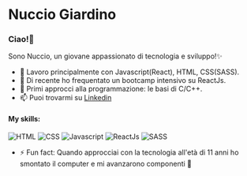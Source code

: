 # Nuccio Giardino

### Ciao!👋

Sono Nuccio, un giovane appassionato di tecnologia e sviluppo!✨

- 🔭 Lavoro principalmente con Javascript(React), HTML, CSS(SASS).
- 🌱 Di recente ho frequentato un bootcamp intensivo su ReactJs.
- 🤔 Primi approcci alla programmazione: le basi di C/C++.
- 📫 Puoi trovarmi su [Linkedin](https://www.linkedin.com/in/nuccio-giardino-2b5a3824b/)

#### My skills:

![HTML](https://camo.githubusercontent.com/c82fbcc2fcf16cdb2d8522a1ec04d7f7f2237b1325c3cc8a27bab3a871a02da8/68747470733a2f2f696d672e736869656c64732e696f2f62616467652f48544d4c2d4533344632363f6c6f676f3d68746d6c35266c6f676f436f6c6f723d7768697465267374796c653d666f722d7468652d6261646765)
![CSS](https://camo.githubusercontent.com/3e884cd542debe9e723dba95f5be9ed2ce600f41bc9f468280e44a332c496b32/68747470733a2f2f696d672e736869656c64732e696f2f62616467652f4353532d3135373242363f6c6f676f3d63737333266c6f676f436f6c6f723d7768697465267374796c653d666f722d7468652d6261646765)
![Javascript](https://camo.githubusercontent.com/f1ce1218eb39d7e7b6d246fb5ce1f6340158187e17ba462750de73e09cd8864f/68747470733a2f2f696d672e736869656c64732e696f2f62616467652f4a6176615363726970742d4637444631453f6c6f676f3d6a617661736372697074266c6f676f436f6c6f723d7768697465267374796c653d666f722d7468652d6261646765)
![ReactJs](https://img.shields.io/badge/React-20232A?style=for-the-badge&logo=react&logoColor=61DAFB)
![SASS](https://camo.githubusercontent.com/c93c5b901495fcf927f1b40a72c432aa56b53338d490eb435a815330d9ef3e2e/68747470733a2f2f696d672e736869656c64732e696f2f62616467652f536173732d4343363639393f6c6f676f3d73617373266c6f676f436f6c6f723d7768697465267374796c653d666f722d7468652d6261646765)

- ⚡ Fun fact: Quando approcciai con la tecnologia all'età di 11 anni ho smontato il computer e mi avanzarono componenti 🥲
<!--
- 💬 Ask me about ...
<!-- - 😄 Pronouns: ... -->
